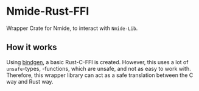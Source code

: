 # Nmide-Rust-FFI

Wrapper Crate for Nmide, to interact with `Nmide-Lib`.


## How it works

Using [bindgen](https://github.com/rust-lang/rust-bindgen), a basic Rust-C-FFI is created.
However, this uses a lot of `unsafe`-types, -functions, which are unsafe, and 
not as easy to work with. Therefore, this wrapper library can act as a safe translation
between the C way and Rust way.
